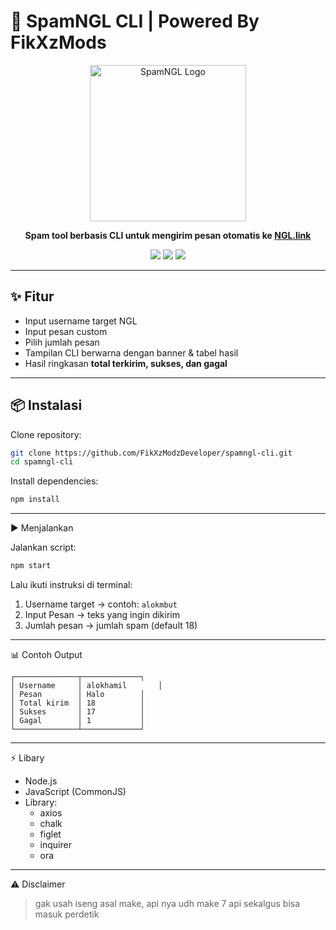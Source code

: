 # 🚀 SpamNGL CLI | Powered By FikXzMods

<p align="center">
  <img src="https://files.catbox.moe/usudtm.jpg" alt="SpamNGL Logo" width="250"/>
</p>

<p align="center">
  <b>Spam tool berbasis CLI untuk mengirim pesan otomatis ke <a href="https://ngl.link">NGL.link</a></b>
</p>

<p align="center">
  <img src="https://img.shields.io/badge/Language-JavaScript-yellow?style=for-the-badge&logo=javascript"/>
  <img src="https://img.shields.io/badge/Node.js-%3E=14-green?style=for-the-badge&logo=node.js"/>
  <img src="https://img.shields.io/github/license/FikXzModzDeveloper/spamngl-cli?style=for-the-badge"/>
</p>

---

## ✨ Fitur
- Input username target NGL
- Input pesan custom
- Pilih jumlah pesan
- Tampilan CLI berwarna dengan banner & tabel hasil
- Hasil ringkasan **total terkirim, sukses, dan gagal**

---

## 📦 Instalasi

Clone repository:

```bash
git clone https://github.com/FikXzModzDeveloper/spamngl-cli.git
cd spamngl-cli
```

Install dependencies:

```bash
npm install
```

---

▶️ Menjalankan

Jalankan script:

```bash
npm start
```

Lalu ikuti instruksi di terminal:

1. Username target → contoh: `alokmbut`
2. Input Pesan → teks yang ingin dikirim
3. Jumlah pesan → jumlah spam (default 18)

---

📊 Contoh Output

```
┌──────────────┬─────────────┐
│ Username     │ alokhamil       │
│ Pesan        │ Halo        │
│ Total kirim  │ 18          │
│ Sukses       │ 17          │
│ Gagal        │ 1           │
└──────────────┴─────────────┘
```
---

⚡ Libary

- Node.js
- JavaScript (CommonJS)
- Library:
  - axios
  - chalk
  - figlet
  - inquirer
  - ora

---

⚠️ Disclaimer

> gak usah iseng asal make, api nya udh make 7 api sekalgus bisa masuk perdetik

```
